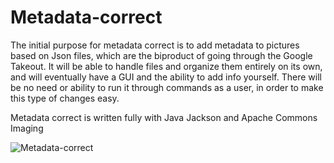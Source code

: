 # Metadata-correct
The initial purpose for metadata correct is to add metadata to pictures based on Json files, which are the biproduct of going through the Google Takeout. 
It will be able to handle files and organize them entirely on its own, and will eventually have a GUI and the ability to add info yourself.
There will be no need or ability to run it through commands as a user, in order to make this type of changes easy.

Metadata correct is written fully with Java Jackson and Apache Commons Imaging

![Metadata-correct](https://github.com/lumoyano/Metadata-correct/assets/121978205/d7dca565-4cf5-4a87-b7ef-f97a92706bb4)
